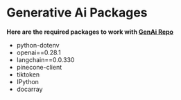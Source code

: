 # Generative Ai Packages
**Here are the required packages to work with [GenAi Repo](https://github.com/panaverse/learn-generative-ai)**

- python-dotenv
- openai==0.28.1
- langchain==0.0.330
- pinecone-client
- tiktoken
- IPython
- docarray
